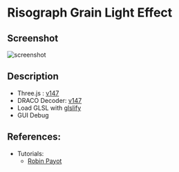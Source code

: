 # Risograph Grain Light Effect

## Screenshot

![screenshot](src/assets/screenshot.png)

## Description

- Three.js : [v147](https://unpkg.com/browse/three@0.147.0/)
- DRACO Decoder: [v147](https://unpkg.com/browse/three@0.147.0/examples/js/libs/draco/)
- Load GLSL with [glslify](https://github.com/glslify/glslify)
- GUI Debug

## References:
- Tutorials:
    - [Robin Payot](https://tympanus.net/codrops/2022/03/07/creating-a-risograph-grain-light-effect-in-three-js/)
